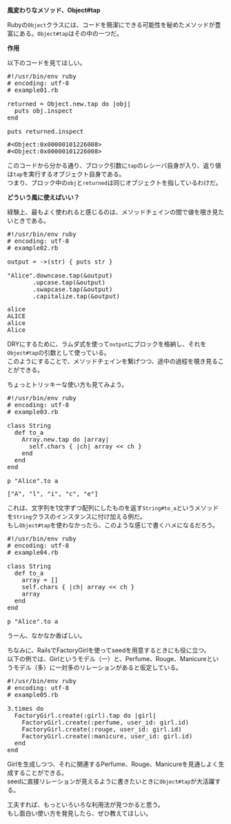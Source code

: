**風変わりなメソッド、Object#tap**

Rubyの`Object`クラスには、コードを簡潔にできる可能性を秘めたメソッドが豊富にある。`Object#tap`はその中の一つだ。

**作用**

以下のコードを見てほしい。

<pre class="brush: ruby">
#!/usr/bin/env ruby
# encoding: utf-8
# example01.rb

returned = Object.new.tap do |obj|
  puts obj.inspect
end

puts returned.inspect
</pre>

<pre class="brush: plain">
#&lt;Object:0x00000101226008&gt;
#&lt;Object:0x00000101226008&gt;
</pre>

このコードから分かる通り、ブロック引数に`tap`のレシーバ自身が入り、返り値は`tap`を実行するオブジェクト自身である。  
つまり、ブロック中の`obj`と`returned`は同じオブジェクトを指しているわけだ。

**どういう風に使えばいい？**

経験上、最もよく使われると感じるのは、メソッドチェインの間で値を覗き見たいときである。

<pre class="brush: ruby">
#!/usr/bin/env ruby
# encoding: utf-8
# example02.rb

output = ->(str) { puts str }

"Alice".downcase.tap(&output)
       .upcase.tap(&output)
       .swapcase.tap(&output)
       .capitalize.tap(&output)
</pre>

<pre class="brush: plain">
alice
ALICE
alice
Alice
</pre>

DRYにするために、ラムダ式を使って`output`にブロックを格納し、それを`Object#tap`の引数として使っている。  
このようにすることで、メソッドチェインを繋げつつ、途中の過程を覗き見ることができる。

ちょっとトリッキーな使い方も見てみよう。

<pre class="brush: ruby">
#!/usr/bin/env ruby
# encoding: utf-8
# example03.rb

class String
  def to_a
    Array.new.tap do |array|
      self.chars { |ch| array &lt;&lt; ch }
    end
  end
end

p "Alice".to_a
</pre>

<pre class="brush: plain">
["A", "l", "i", "c", "e"]
</pre>

これは、文字列を1文字ずつ配列にしたものを返す`String#to_a`というメソッドを`String`クラスのインスタンスに付け加える例だ。  
もし`Object#tap`を使わなかったら、このような感じで書くハメになるだろう。

<pre class="brush: ruby">
#!/usr/bin/env ruby
# encoding: utf-8
# example04.rb

class String
  def to_a
    array = []
    self.chars { |ch| array &lt;&lt; ch }
    array
  end
end

p "Alice".to_a
</pre>

うーん、なかなか香ばしい。  

ちなみに、RailsでFactoryGirlを使ってseedを用意するときにも役に立つ。  
以下の例では、Girlというモデル（一）と、Perfume、Rouge、Manicureというモデル（多）に一対多のリレーションがあると仮定している。

<pre class="brush: ruby">
#!/usr/bin/env ruby
# encoding: utf-8
# example05.rb

3.times do
  FactoryGirl.create(:girl).tap do |girl|
    FactoryGirl.create(:perfume, user_id: girl.id)
    FactoryGirl.create(:rouge, user_id: girl.id)
    FactoryGirl.create(:manicure, user_id: girl.id)
  end
end
</pre>

Girlを生成しつつ、それに関連するPerfume、Rouge、Manicureを見通しよく生成することができる。  
seedに直接リレーションが見えるように書きたいときに`Object#tap`が大活躍する。

工夫すれば、もっといろいろな利用法が見つかると思う。  
もし面白い使い方を発見したら、ぜひ教えてほしい。
